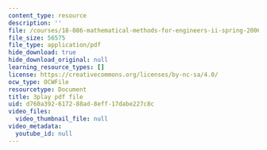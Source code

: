 ```yaml
---
content_type: resource
description: ''
file: /courses/18-086-mathematical-methods-for-engineers-ii-spring-2006/d760a392617288ad8eff17dabe227c8c_j-C6QC5ufSw.pdf
file_size: 56575
file_type: application/pdf
hide_download: true
hide_download_original: null
learning_resource_types: []
license: https://creativecommons.org/licenses/by-nc-sa/4.0/
ocw_type: OCWFile
resourcetype: Document
title: 3play pdf file
uid: d760a392-6172-88ad-8eff-17dabe227c8c
video_files:
  video_thumbnail_file: null
video_metadata:
  youtube_id: null
---
```

